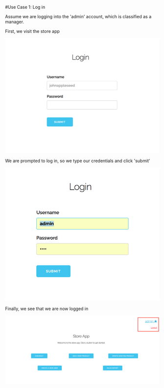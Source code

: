 #Use Case 1: Log in

Assume we are logging into the 'admin' account, which is classified as a manager.

First, we visit the store app

![see usecase1_a.png](usecase1_a.png)

We are prompted to log in, so we type our credentials and click 'submit'

![see usecase1_b.png](usecase1_b.png)

Finally, we see that we are now logged in

![see usecase1_c.png](usecase1_c.png)